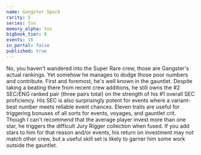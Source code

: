 ```yaml
---
name: Gangster Spock
rarity: 5
series: tos
memory_alpha: tos
bigbook_tier: 8
events: 16
in_portal: false
published: true
---
```


No, you haven't wandered into the Super Rare crew, those are Gangster's actual rankings. Yet somehow he manages to dodge those poor numbers and contribute. First and foremost, he's well known in the gauntlet. Despite taking a beating there from recent crew additions, he still owns the #2 SEC/ENG ranked pair (three pairs total) on the strength of his #1 overall SEC proficiency. His SEC is also surprisingly potent for events where a variant-best number meets reliable event chances. Eleven traits are useful for triggering bonuses of all sorts for events, voyages, and gauntlet crit. Though I can't recommend that the average player invest more than one star, he triggers the difficult Jury Rigger collection when fused. If you add stars to him for that reason and/or events, his return on investment may not match other crew, but a useful skill set is likely to garner him some work outside the gauntlet.
